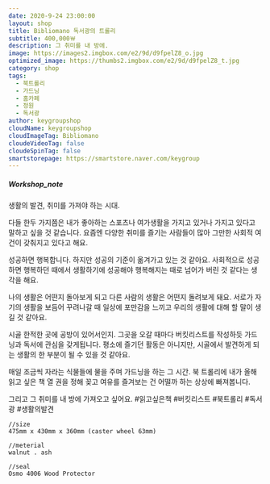 ```yaml
---
date: 2020-9-24 23:00:00
layout: shop
title: Bibliomano 독서광의 트롤리
subtitle: 400,000￦
description: 그 취미를 내 방에.
image: https://images2.imgbox.com/e2/9d/d9fpelZ8_o.jpg
optimized_image: https://thumbs2.imgbox.com/e2/9d/d9fpelZ8_t.jpg
category: shop
tags:
  - 북트롤리
  - 가드닝
  - 홈카페
  - 정원
  - 독서광
author: keygroupshop
cloudName: keygroupshop
cloudImageTag: Bibliomano
cloudeVideoTag: false
cloudeSpinTag: false
smartstorepage: https://smartstore.naver.com/keygroup
---
```

##### Workshop_note

생활의 발견, 취미를 가져야 하는 시대.

다들 한두 가지쯤은 내가 좋아하는 스포츠나 여가생활을 가지고 있거나 가지고 있다고 말하고 싶을 것 같습니다. 요즘엔 다양한 취미를 즐기는 사람들이 많아 그만한 사회적 여건이 갖춰지고 있다고 해요.

성공하면 행복합니다. 하지만 성공의 기준이 옮겨가고 있는 것 같아요. 사회적으로 성공하면 행복하던 때에서 생활하기에 성공해야 행복해지는 때로 넘어가 버린 것 같다는 생각을 해요.

나의 생활은 어떤지 돌아보게 되고 다른 사람의 생활은 어떤지 돌려보게 돼요. 서로가 자기의 생활을 보듬어 꾸려나갈 때 일상에 포만감을 느끼고 우리의 생활에 대해 할 말이 생길 것 같아요.

시골 한적한 곳에 공방이 있어서인지. 그곳을 오갈 때마다 버킷리스트를 작성하듯 가드닝과 독서에 관심을 갖게됩니다. 평소에 즐기던 활동은 아니지만, 시골에서 발견하게 되는 생활의 한 부분이 될 수 있을 것 같아요.

매일 조금씩 자라는 식물들에 물을 주며 가드닝을 하는 그 시간. 북 트롤리에 내가 올해 읽고 싶은 책 열 권을 정해 꽂고 여유를 즐겨보는 건 어떨까 하는 상상에 빠져봅니다.

그리고 그 취미를 내 방에 가져오고 싶어요. #읽고싶은책 #버킷리스트 #북트롤리 #독서광 #생활의발견

```
//size
475mm x 430mm x 360mm (caster wheel 63mm)

//meterial
walnut . ash

//seal
Osmo 4006 Wood Protector
```
